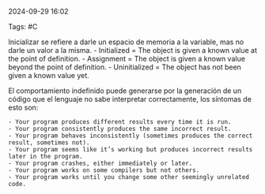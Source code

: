 2024-09-29 16:02

Tags: #C

Inicializar se refiere a darle un espacio de memoria a la variable, mas no darle un valor a la misma. 
	- Initialized = The object is given a known value at the point of definition.
	- Assignment = The object is given a known value beyond the point of definition.
	- Uninitialized = The object has not been given a known value yet.

El comportamiento indefinido puede generarse por la generación de un código que el lenguaje no sabe interpretar correctamente, los síntomas de esto son:

	- Your program produces different results every time it is run.
	- Your program consistently produces the same incorrect result.
	- Your program behaves inconsistently (sometimes produces the correct result, sometimes not).
	- Your program seems like it’s working but produces incorrect results later in the program.
	- Your program crashes, either immediately or later.
	- Your program works on some compilers but not others.
	- Your program works until you change some other seemingly unrelated code.

